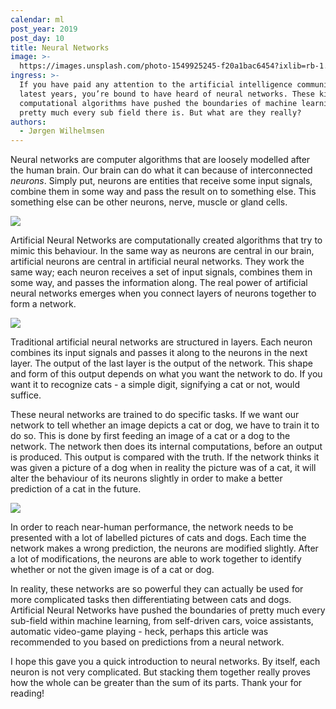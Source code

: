 ```yaml
---
calendar: ml
post_year: 2019
post_day: 10
title: Neural Networks
image: >-
  https://images.unsplash.com/photo-1549925245-f20a1bac6454?ixlib=rb-1.2.1&ixid=eyJhcHBfaWQiOjEyMDd9&auto=format&fit=crop&w=1100&q=60
ingress: >-
  If you have paid any attention to the artificial intelligence community the
  latest years, you’re bound to have heard of neural networks. These kinds of
  computational algorithms have pushed the boundaries of machine learning in
  pretty much every sub field there is. But what are they really?
authors:
  - Jørgen Wilhelmsen
---
```

Neural networks are computer algorithms that are loosely modelled after the human brain. Our brain can do what it can because of interconnected _neurons_. Simply put, neurons are entities that receive some input signals, combine them in some way and pass the result on to something else. This something else can be other neurons, nerve, muscle or gland cells.

![](/assets/ml_10_pic1.png)



Artificial Neural Networks are computationally created algorithms that try to mimic this behaviour. In the same way as neurons are central in our brain, artificial neurons are central in artificial neural networks. They work the same way; each neuron receives a set of input signals, combines them in some way, and passes the information along. The real power of artificial neural networks emerges when you connect layers of neurons together to form a network.

![](/assets/ml_10_pic2.png)



Traditional artificial neural networks are structured in layers. Each neuron combines its input signals and passes it along to the neurons in the next layer. The output of the last layer is the output of the network. This shape and form of this output depends on what you want the network to do. If you want it to recognize cats - a simple digit, signifying a cat or not, would suffice. 



These neural networks are trained to do specific tasks. If we want our network to tell whether an image depicts a cat or dog, we have to train it to do so. This is done by first feeding an image of a cat or a dog to the network. The network then does its internal computations, before an output is produced. This output is compared with the truth. If the network thinks it was given a picture of a dog when in reality the picture was of a cat, it will alter the behaviour of its neurons slightly in order to make a better prediction of a cat in the future. 

![](/assets/ml_10_pic3.png)

In order to reach near-human performance, the network needs to be presented with a lot of labelled pictures of cats and dogs. Each time the network makes a wrong prediction, the neurons are modified slightly. After a lot of modifications, the neurons are able to work together to identify whether or not the given image is of a cat or dog. 



In reality, these networks are so powerful they can actually be used for more complicated tasks then differentiating between cats and dogs. Artificial Neural Networks have pushed the boundaries of pretty much every sub-field within machine learning, from self-driven cars, voice assistants, automatic video-game playing - heck, perhaps this article was recommended to you based on predictions from a neural network. 



I hope this gave you a quick introduction to neural networks. By itself, each neuron is not very complicated. But stacking them together really proves how the whole can be greater than the sum of its parts. Thank your for reading!

